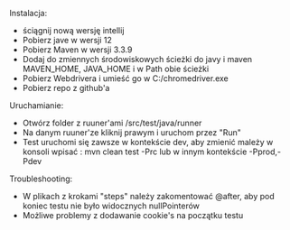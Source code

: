 Instalacja:
- ściągnij nową wersję intellij
- Pobierz jave w wersji 12
- Pobierz Maven w wersji 3.3.9
- Dodaj do zmiennych środowiskowych ścieżki do javy i maven MAVEN_HOME, JAVA_HOME i w Path obie ścieżki
- Pobierz Webdrivera i umieść go w C:/chromedriver.exe
- Pobierz repo z github'a

Uruchamianie:
- Otwórz folder z ruuner'ami /src/test/java/runner
- Na danym ruuner'ze kliknij prawym i uruchom przez "Run"
- Test uruchomi się zawsze w kontekście dev, aby zmienić mależy w konsoli wpisać : mvn clean test -Prc lub w innym kontekście -Pprod,-Pdev

Troubleshooting:
- W plikach z krokami "steps" należy zakomentować @after, aby pod koniec testu nie było widocznych nullPointerów
- Możliwe problemy z dodawanie cookie's na początku testu
